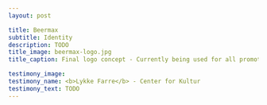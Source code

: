 ```yaml
---
layout: post

title: Beermax
subtitle: Identity
description: TODO
title_image: beermax-logo.jpg
title_caption: Final logo concept - Currently being used for all promotional purpouses

testimony_image:
testimony_name: <b>Lykke Farre</b> - Center for Kultur
testimony_text: TODO
---
```


